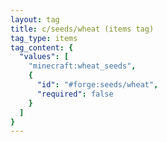 ```yaml
---
layout: tag
title: c/seeds/wheat (items tag)
tag_type: items
tag_content: {
  "values": [
    "minecraft:wheat_seeds",
    {
      "id": "#forge:seeds/wheat",
      "required": false
    }
  ]
}
---
```

